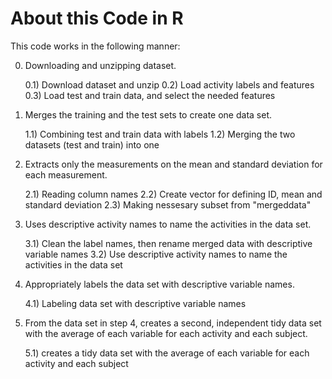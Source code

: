# About this Code in R 
This code works in the following manner:

0) Downloading and unzipping dataset.

    0.1) Download dataset and unzip
    0.2) Load activity labels and features
    0.3) Load test and train data, and select the needed features

1) Merges the training and the test sets to create one data set.

    1.1) Combining test and train data with labels
    1.2) Merging the two datasets (test and train) into one

2) Extracts only the measurements on the mean and standard deviation for each measurement.

    2.1) Reading column names
    2.2) Create vector for defining ID, mean and standard deviation
    2.3) Making nessesary subset from "mergeddata"
    
3) Uses descriptive activity names to name the activities in the data set.

    3.1) Clean the label names, then rename merged data with descriptive variable names
    3.2) Use descriptive activity names to name the activities in the data set
    
4) Appropriately labels the data set with descriptive variable names.

    4.1) Labeling data set with descriptive variable names
    
5) From the data set in step 4, creates a second, independent tidy data set with the average of each variable for each activity and each subject.
   
    5.1) creates a tidy data set with the average of each variable for each activity and each subject
